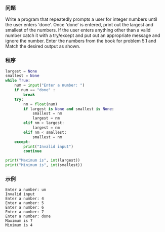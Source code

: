 ### 问题
Write a program that repeatedly prompts a user for integer numbers until the user enters 'done'. Once 'done' is entered, print out the largest and smallest of the numbers. If the user enters anything other than a valid number catch it with a try/except and put out an appropriate message and ignore the number. Enter the numbers from the book for problem 5.1 and Match the desired output as shown.

### 程序
```python
largest = None
smallest = None
while True:
    num = input("Enter a number: ")
    if num == "done" :
        break
    try:
        nm = float(num)
        if largest is None and smallest is None:
            smallest = nm
            largest = nm
        elif nm > largest:
            largest = nm
        elif nm < smallest:
            smallest = nm
    except:
        print("Invalid input")
        continue

print("Maximum is", int(largest))
print("Minimum is", int(smallest))
```
### 示例
```
Enter a number: un
Invalid input
Enter a number: 4
Enter a number: 5
Enter a number: 6
Enter a number: 7
Enter a number: done
Maximum is 7
Minimum is 4
```
